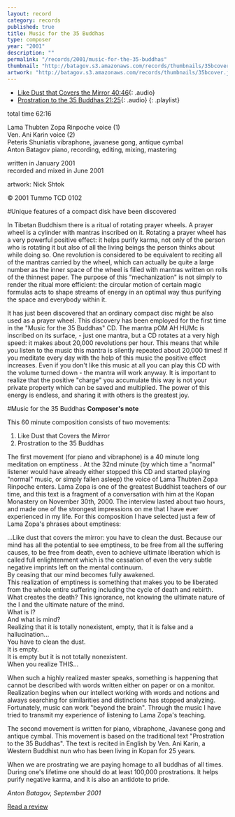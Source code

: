```yaml
---
layout: record
category: records
published: true
title: Music for the 35 Buddhas
type: composer
year: "2001"
description: ""
permalink: "/records/2001/music-for-the-35-buddhas"
thumbnail: "http://batagov.s3.amazonaws.com/records/thumbnails/35bcover.jpg"
artwork: "http://batagov.s3.amazonaws.com/records/thumbnails/35bcover.jpg"
---
```


- [Like Dust that Covers the Mirror 40:46](http://batagov.s3.amazonaws.com/records/sounds/dust.mp3){: .audio}
- [Prostration to the 35 Buddhas 21:25](http://batagov.s3.amazonaws.com/records/sounds/prostration.mp3){: .audio}
{: .playlist}

total time 62:16   

Lama Thubten Zopa Rinpoche voice (1)  
Ven. Ani Karin voice (2)  
Peteris Shuniatis vibraphone, javanese gong, antique cymbal  
Anton Batagov piano, recording, editing, mixing, mastering  

written in January 2001  
recorded and mixed in June 2001  

artwork: Nick Shtok   

© 2001 Tummo TCD 0102  

#Unique features of a compact disk have been discovered

In Tibetan Buddhism there is a ritual of rotating prayer wheels. A prayer wheel is a cylinder with mantras inscribed on it. Rotating a prayer wheel has a very powerful positive effect: it helps purify karma, not only of the person who is rotating it but also of all the living beings the person thinks about while doing so. One revolution is considered to be equivalent to reciting all of the mantras carried by the wheel, which can actually be quite a large number as the inner space of the wheel is filled with mantras written on rolls of the thinnest paper. The purpose of this "mechanization" is not simply to render the ritual more efficient: the circular motion of certain magic formulas acts to shape streams of energy in an optimal way thus purifying the space and everybody within it.

It has just been discovered that an ordinary compact disc might be also used as a prayer wheel. This discovery has been employed for the first time in the "Music for the 35 Buddhas" CD. The mantra рOM AH HUMс is inscribed on its surface, - just one mantra, but a CD rotates at a very high speed: it makes about 20,000 revolutions per hour. This means that while you listen to the music this mantra is silently repeated about 20,000 times! If you meditate every day with the help of this music the positive effect increases. Even if you don't like this music at all you can play this CD with the volume turned down - the mantra will work anyway. It is important to realize that the positive "charge" you accumulate this way is not your private property which can be saved and multiplied. The power of this energy is endless, and sharing it with others is the greatest joy.

#Music for the 35 Buddhas
**Composer's note**

This 60 minute composition consists of two movements:

1. Like Dust that Covers the Mirror
2. Prostration to the 35 Buddhas

The first movement (for piano and vibraphone) is a 40 minute long meditation on emptiness . At the 32nd minute (by which time a "normal" listener would have already either stopped this CD and started playing "normal" music, or simply fallen asleep) the voice of Lama Thubten Zopa Rinpoche enters. Lama Zopa is one of the greatest Buddhist teachers of our time, and this text is a fragment of a conversation with him at the Kopan Monastery on November 30th, 2000. The interview lasted about two hours, and made one of the strongest impressions on me that I have ever experienced in my life. For this composition I have selected just a few of Lama Zopa's phrases about emptiness:

...Like dust that covers the mirror: you have to clean the dust. Because our mind has all the potential to see emptiness, to be free from all the suffering causes, to be free from death, even to achieve ultimate liberation which is called full enlightenment which is the cessation of even the very subtle negative imprints left on the mental continuum.  
By ceasing that our mind becomes fully awakened.  
This realization of emptiness is something that makes you to be
liberated from the whole entire suffering including the cycle of death
and rebirth.  
What creates the death? This ignorance, not knowing the ultimate nature
of the I and the ultimate nature of the mind.  
What is I?  
And what is mind?  
Realizing that it is totally nonexistent, empty, that it is false and a
hallucination...  
You have to clean the dust.  
It is empty.  
It is empty but it is not totally nonexistent.  
When you realize THIS...  

When such a highly realized master speaks, something is happening that cannot be described with words written either on paper or on a monitor. Realization begins when our intellect working with words and notions and always searching for similarities and distinctions has stopped analyzing. Fortunately, music can work "beyond the brain". Through the music I have tried to transmit my experience of listening to Lama Zopa's teaching.

The second movement is written for piano, vibraphone, Javanese gong and antique cymbal. This movement is based on the traditional text "Prostration to the 35 Buddhas". The text is recited in English by Ven. Ani Karin, a Western Buddhist nun who has been living in Kopan for 25 years.

When we are prostrating we are paying homage to all buddhas of all times. During one's lifetime one should do at least 100,000 prostrations. It helps purify negative karma, and it is also an antidote to pride.

_Anton Batagov, September 2001_

[Read a review](http://www.batagov.com/slova/35buddhas%20review.htm)